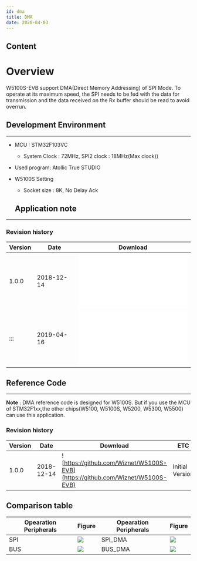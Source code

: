 ```yaml
---
id: dma
title: DMA
date: 2020-04-03
---
```



## Content

# Overview

W5100S-EVB support DMA(Direct Memory Addressing) of SPI Mode. To operate at its maximum speed, the SPI needs to be fed with the data for transmission and the data received on the Rx buffer should be read to avoid overrun.

## Development Environment

----
 - MCU : STM32F103VC 
   - System Clock : 72MHz,  SPI2 clock : 18MHz(Max clock))
 - Used program: Atollic True STUDIO 
 - W5100S Setting
   - Socket size : 8K, No Delay Ack 
   
   ## Application note

-----

### Revision history

| Version | Date       | Download                                                                           |
| ------- | ---------- | ---------------------------------------------------------------------------------- |
| 1.0.0   | 2018-12-14 | ![W5100S\_AN\_DMA\_V100K.pdf](/products/w5100s/w5100s_evb/w5100s_an_dma_v100k.pdf) |
| :::     | 2019-04-16 | ![W5100S\_AN\_DMA\_V100E.pdf](/document_framework/img/products/w5100s/application/w5100s_an_dma_v100e.pdf)            |

## Reference Code

-----

**Note** : DMA reference code is designed for W5100S. But if you use the
MCU of STM32F1xx,the other chips(W5100, W5100S, W5200, W5300, W5500) can
use this application.

### Revision history

| Version | Date       | Download                                                                      | ETC             |
| ------- | ---------- | ----------------------------------------------------------------------------- | --------------- |
| 1.0.0   | 2018-12-14 | ![https://github.com/Wiznet/W5100S-EVB](https://github.com/Wiznet/W5100S-EVB) | Initial Version |

## Comparison table

| Opearation Peripherals | Figure                                                  | Opearation Peripherals | Figure                                                    |
| ---------------------- | ------------------------------------------------------- | ---------------------- | --------------------------------------------------------- |
| SPI                    | ![](/products/w5100s/w5100s_evb/spi_0.8mhz_8k_nd_2.jpg) | SPI\_DMA               | ![](/products/w5100s/w5100s_evb/spi_dma_6.4mhz_8k_nd.jpg) |
| BUS                    | ![](/products/w5100s/w5100s_evb/bus_3.7mhz_8k_nd.jpg)   | BUS\_DMA               | ![](/products/w5100s/w5100s_evb/bus_dma_9.6mhz_8k_nd.jpg) |
